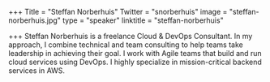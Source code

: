 +++
Title = "Steffan Norberhuis"
Twitter = "snorberhuis"
image = "steffan-norberhuis.jpg"
type = "speaker"
linktitle = "steffan-norberhuis"

+++
Steffan Norberhuis is a freelance Cloud & DevOps Consultant. In my approach, I combine technical and team consulting to help teams take leadership in achieving their goal. I work with Agile teams that build and run cloud services using DevOps. I highly specialize in mission-critical backend services in AWS.
